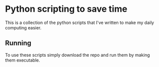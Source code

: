 # Python scripting to save time

This is a collection of the python scripts that I've written to make my daily
computing easier.

## Running

To use these scripts simply download the repo and run them by making them
executable.
